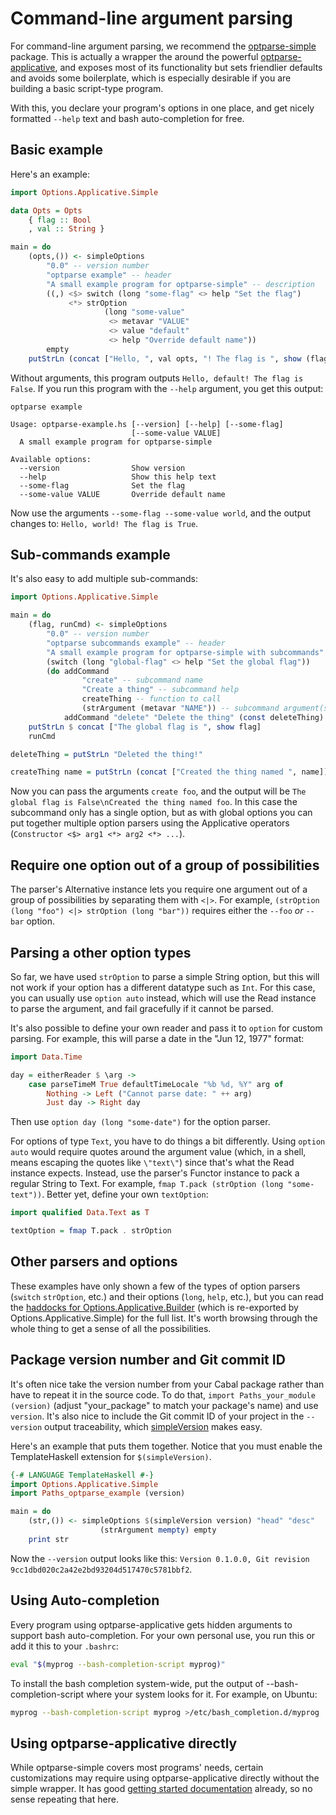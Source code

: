 Command-line argument parsing
=============================

For command-line argument parsing, we recommend the
[optparse-simple](https://www.stackage.org/package/optparse-simple) package.
This is actually a wrapper the around the powerful
[optparse-applicative](https://www.stackage.org/package/optparse-applicative),
and exposes most of its functionality but sets friendlier defaults and avoids
some boilerplate, which is especially desirable if you are building a basic
script-type program.

With this, you declare your program's options in one place, and get
nicely formatted `--help` text and bash auto-completion for free.

Basic example
-------------

Here's an example:

```haskell
import Options.Applicative.Simple

data Opts = Opts
    { flag :: Bool
    , val :: String }

main = do
    (opts,()) <- simpleOptions
        "0.0" -- version number
        "optparse example" -- header
        "A small example program for optparse-simple" -- description
        ((,) <$> switch (long "some-flag" <> help "Set the flag")
             <*> strOption
                     (long "some-value"
                      <> metavar "VALUE"
                      <> value "default"
                      <> help "Override default name"))
        empty
    putStrLn (concat ["Hello, ", val opts, "! The flag is ", show (flag opts)])
```

Without arguments, this program outputs `Hello, default! The flag is False`. If
you run this program with the `--help` argument, you get this output:

```
optparse example

Usage: optparse-example.hs [--version] [--help] [--some-flag]
                           [--some-value VALUE]
  A small example program for optparse-simple

Available options:
  --version                Show version
  --help                   Show this help text
  --some-flag              Set the flag
  --some-value VALUE       Override default name
```

Now use the arguments `--some-flag --some-value world`, and the output changes
to: `Hello, world! The flag is True`.

Sub-commands example
--------------------

It's also easy to add multiple sub-commands:

```haskell
import Options.Applicative.Simple

main = do
    (flag, runCmd) <- simpleOptions
        "0.0" -- version number
        "optparse subcommands example" -- header
        "A small example program for optparse-simple with subcommands" -- description
        (switch (long "global-flag" <> help "Set the global flag"))
        (do addCommand
                "create" -- subcommand name
                "Create a thing" -- subcommand help
                createThing -- function to call
                (strArgument (metavar "NAME")) -- subcommand argument(s)
            addCommand "delete" "Delete the thing" (const deleteThing) (pure ()))
    putStrLn $ concat ["The global flag is ", show flag]
    runCmd

deleteThing = putStrLn "Deleted the thing!"

createThing name = putStrLn (concat ["Created the thing named ", name])
```

Now you can pass the arguments `create foo`, and the output will be `The global
flag is False\nCreated the thing named foo`. In this case the subcommand only
has a single option, but as with global options you can put together multiple
option parsers using the Applicative operators (`Constructor <$> arg1 <*> arg2
<*> ...`).

Require one option out of a group of possibilities
---------------------------------------------------

The parser's Alternative instance lets you require one argument out of a group
of possibilities by separating them with `<|>`. For example, `(strOption (long
"foo") <|> strOption (long "bar"))` requires either the `--foo` _or_ `--bar`
option.

Parsing a other option types
----------------------------

So far, we have used `strOption` to parse a simple String option, but this will
not work if your option has a different datatype such as `Int`. For this case,
you can usually use `option auto` instead, which will use the Read instance to
parse the argument, and fail gracefully if it cannot be parsed.

It's also possible to define your own reader and pass it to `option` for custom
parsing. For example, this will parse a date in the "Jun 12, 1977" format:

```haskell
import Data.Time

day = eitherReader $ \arg ->
    case parseTimeM True defaultTimeLocale "%b %d, %Y" arg of
        Nothing -> Left ("Cannot parse date: " ++ arg)
        Just day -> Right day
```

Then use `option day (long "some-date")` for the option parser.

For options of type `Text`, you have to do things a bit differently. Using
`option auto` would require quotes around the argument value (which, in a shell,
means escaping the quotes like `\"text\"`) since that's what the Read
instance expects. Instead, use the parser's Functor instance to pack a regular
String to Text. For example, `fmap T.pack (strOption (long "some-text"))`.
Better yet, define your own `textOption`:

```haskell
import qualified Data.Text as T

textOption = fmap T.pack . strOption
```

Other parsers and options
-------------------------

These examples have only shown a few of the types of option parsers (`switch`
`strOption`, etc.) and their options (`long`, `help`, etc.), but you can read
the
[haddocks for Options.Applicative.Builder](http://hackage.haskell.org/package/optparse-applicative/docs/Options-Applicative-Builder.html)
(which is re-exported by Options.Applicative.Simple) for the full list. It's
worth browsing through the whole thing to get a sense of all the possibilities.

Package version number and Git commit ID
----------------------------------------

It's often nice take the version number from your Cabal package rather than have
to repeat it in the source code. To do that, `import Paths_your_module
(version)` (adjust "your_package" to match your package's name) and use
`version`. It's also nice to include the Git commit ID of your project in the
`--version` output traceability, which
[simpleVersion](http://hackage.haskell.org/package/optparse-simple-0.0.3/docs/Options-Applicative-Simple.html#v:simpleVersion)
makes easy.

Here's an example that puts them together. Notice that you must enable the
TemplateHaskell extension for `$(simpleVersion)`.

```haskell
{-# LANGUAGE TemplateHaskell #-}
import Options.Applicative.Simple
import Paths_optparse_example (version)

main = do
    (str,()) <- simpleOptions $(simpleVersion version) "head" "desc"
                    (strArgument mempty) empty
    print str
```

Now the `--version` output looks like this: `Version 0.1.0.0, Git revision
9cc1dbd020c2a42e2bd93204d517470c5781bbf2`.

Using Auto-completion
---------------------

Every program using optparse-applicative gets hidden arguments to support bash
auto-completion. For your own personal use, you run this or add it this to your
`.bashrc`:

```sh
eval "$(myprog --bash-completion-script myprog)"
```

To install the bash completion system-wide, put the output of
--bash-completion-script where your system looks for it. For example, on Ubuntu:

```sh
myprog --bash-completion-script myprog >/etc/bash_completion.d/myprog
```

Using optparse-applicative directly
-----------------------------------

While optparse-simple covers most programs' needs, certain customizations may
require using optparse-applicative directly without the simple wrapper. It has
good
[getting started documentation](https://github.com/pcapriotti/optparse-applicative/blob/master/README.md)
already, so no sense repeating that here.
